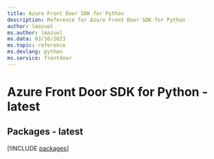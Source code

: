```yaml
---
title: Azure Front Door SDK for Python
description: Reference for Azure Front Door SDK for Python
author: lmazuel
ms.author: lmazuel
ms.data: 03/16/2023
ms.topic: reference
ms.devlang: python
ms.service: frontdoor
---
```

# Azure Front Door SDK for Python - latest
## Packages - latest
[!INCLUDE [packages](front-door-index.md)]
